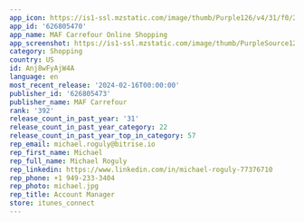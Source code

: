 ```yaml
---
app_icon: https://is1-ssl.mzstatic.com/image/thumb/Purple126/v4/31/f0/22/31f022c3-dc2b-159d-d6ab-b1709091e7f0/AppIcon-1x_U007emarketing-0-10-0-0-85-220-0.png/1024x1024bb.png
app_id: '626805470'
app_name: MAF Carrefour Online Shopping
app_screenshot: https://is1-ssl.mzstatic.com/image/thumb/PurpleSource126/v4/ec/a1/44/eca1447a-18e0-5a7c-f013-3efe7471f796/233f2017-1b32-44c5-a2d2-3d972f14dbd3_ios_en_1284x2778_01.png/1284x2778bb.png
category: Shopping
country: US
id: Anj8wFyAjW4A
language: en
most_recent_release: '2024-02-16T00:00:00'
publisher_id: '626805473'
publisher_name: MAF Carrefour
rank: '392'
release_count_in_past_year: '31'
release_count_in_past_year_category: 22
release_count_in_past_year_top_in_category: 57
rep_email: michael.roguly@bitrise.io
rep_first_name: Michael
rep_full_name: Michael Roguly
rep_linkedin: https://www.linkedin.com/in/michael-roguly-77376710
rep_phone: +1 949-233-3404
rep_photo: michael.jpg
rep_title: Account Manager
store: itunes_connect
---
```

